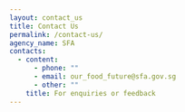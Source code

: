 ```yaml
---
layout: contact_us
title: Contact Us
permalink: /contact-us/
agency_name: SFA
contacts:
  - content:
      - phone: ""
      - email: our_food_future@sfa.gov.sg
      - other: ""
    title: For enquiries or feedback
---
```

